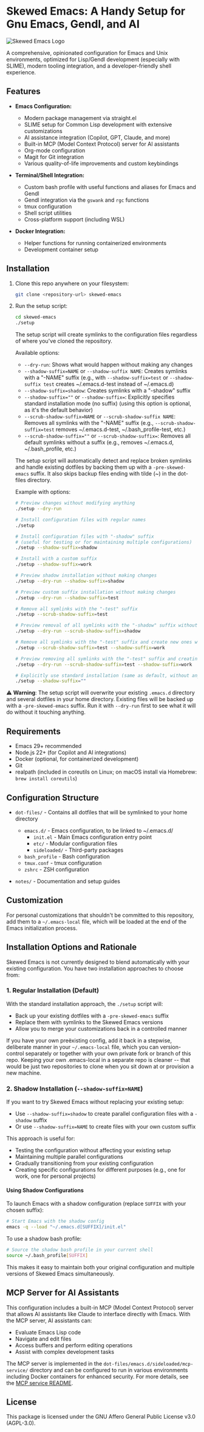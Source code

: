 # Skewed Emacs: A Handy Setup for Gnu Emacs, Gendl, and AI

![Skewed Emacs Logo](img/skewed-1-t.png)

A comprehensive, opinionated configuration for Emacs and Unix
environments, optimized for Lisp/Gendl development (especially with
SLIME), modern tooling integration, and a developer-friendly shell
experience.

## Features

- **Emacs Configuration:**
  - Modern package management via straight.el
  - SLIME setup for Common Lisp development with extensive customizations
  - AI assistance integration (Copilot, GPT, Claude, and more)
  - Built-in MCP (Model Context Protocol) server for AI assistants
  - Org-mode configuration
  - Magit for Git integration
  - Various quality-of-life improvements and custom keybindings

- **Terminal/Shell Integration:**
  - Custom bash profile with useful functions and aliases for Emacs and Gendl
  - Gendl integration via the `gswank` and `rgc` functions
  - tmux configuration
  - Shell script utilities
  - Cross-platform support (including WSL)

- **Docker Integration:**
  - Helper functions for running containerized environments
  - Development container setup

## Installation

1. Clone this repo anywhere on your filesystem:
   ```bash
   git clone <repository-url> skewed-emacs
   ```

2. Run the setup script:
   ```bash
   cd skewed-emacs
   ./setup
   ```
   
   The setup script will create symlinks to the configuration files regardless of where you've cloned the repository.

   Available options:
   - `--dry-run`: Shows what would happen without making any changes
   - `--shadow-suffix=NAME` or `--shadow-suffix NAME`: Creates symlinks with a "-NAME" suffix
     (e.g., with `--shadow-suffix=test` or `--shadow-suffix test` creates ~/.emacs.d-test instead of ~/.emacs.d)
   - `--shadow-suffix=shadow`: Creates symlinks with a "-shadow" suffix
   - `--shadow-suffix=""` or `--shadow-suffix=`: Explicitly specifies standard installation mode (no suffix)
     (using this option is optional, as it's the default behavior)
   - `--scrub-shadow-suffix=NAME` or `--scrub-shadow-suffix NAME`: Removes all symlinks with the "-NAME" suffix
     (e.g., `--scrub-shadow-suffix=test` removes ~/.emacs.d-test, ~/.bash_profile-test, etc.)
   - `--scrub-shadow-suffix=""` or `--scrub-shadow-suffix=`: Removes all default symlinks without a suffix
     (e.g., removes ~/.emacs.d, ~/.bash_profile, etc.)

   The setup script will automatically detect and replace broken symlinks and handle existing dotfiles by backing them up with a `-pre-skewed-emacs` suffix. It also skips backup files ending with tilde (~) in the dot-files directory.

   Example with options:
   ```bash
   # Preview changes without modifying anything
   ./setup --dry-run
   
   # Install configuration files with regular names
   ./setup
   
   # Install configuration files with "-shadow" suffix
   # (useful for testing or for maintaining multiple configurations)
   ./setup --shadow-suffix=shadow
   
   # Install with a custom suffix
   ./setup --shadow-suffix=work
   
   # Preview shadow installation without making changes
   ./setup --dry-run --shadow-suffix=shadow
   
   # Preview custom suffix installation without making changes
   ./setup --dry-run --shadow-suffix=test
   
   # Remove all symlinks with the "-test" suffix
   ./setup --scrub-shadow-suffix=test
   
   # Preview removal of all symlinks with the "-shadow" suffix without making changes
   ./setup --dry-run --scrub-shadow-suffix=shadow
   
   # Remove all symlinks with the "-test" suffix and create new ones with "-work" suffix
   ./setup --scrub-shadow-suffix=test --shadow-suffix=work
   
   # Preview removing all symlinks with the "-test" suffix and creating new ones with "-work" suffix
   ./setup --dry-run --scrub-shadow-suffix=test --shadow-suffix=work
   
   # Explicitly use standard installation (same as default, without any suffix)
   ./setup --shadow-suffix=""
   ```

⚠️ **Warning**: The setup script will overwrite your existing
`.emacs.d` directory and several dotfiles in your home directory. Existing files will be backed up with a `-pre-skewed-emacs` suffix. Run
it with `--dry-run` first to see what it will do without it touching
anything.

## Requirements

- Emacs 29+ recommended 
- Node.js 22+ (for Copilot and AI integrations)
- Docker (optional, for containerized development)
- Git
- realpath (included in coreutils on Linux; on macOS install via Homebrew: `brew install coreutils`)

## Configuration Structure

- `dot-files/` - Contains all dotfiles that will be symlinked to your home directory
  - `emacs.d/` - Emacs configuration, to be linked to ~/.emacs.d/
    - `init.el` - Main Emacs configuration entry point
    - `etc/` - Modular configuration files
    - `sideloaded/` - Third-party packages
  - `bash_profile` - Bash configuration
  - `tmux.conf` - tmux configuration
  - `zshrc` - ZSH configuration

- `notes/` - Documentation and setup guides

## Customization

For personal customizations that shouldn't be committed to this repository, add them to a `~/.emacs-local` file, which will be loaded at the end of the Emacs initialization process.

## Installation Options and Rationale

Skewed Emacs is not currently designed to blend automatically with your existing configuration. You have two installation approaches to choose from:

### 1. Regular Installation (Default)

With the standard installation approach, the `./setup` script will:

- Back up your existing dotfiles with a `-pre-skewed-emacs` suffix
- Replace them with symlinks to the Skewed Emacs versions
- Allow you to merge your customizations back in a controlled manner

If you have your own preëxisting config, add it back in a stepwise,
deliberate manner in your `~/.emacs-local` file, which you can
version-control separately or together with your own private fork or
branch of this repo. Keeping your own .emacs-local in a separate repo
is cleaner -- that would be just two repositories to clone when you
sit down at or provision a new machine.

### 2. Shadow Installation (`--shadow-suffix=NAME`)

If you want to try Skewed Emacs without replacing your existing setup:

- Use `--shadow-suffix=shadow` to create parallel configuration files with a `-shadow` suffix
- Or use `--shadow-suffix=NAME` to create files with your own custom suffix

This approach is useful for:
- Testing the configuration without affecting your existing setup
- Maintaining multiple parallel configurations
- Gradually transitioning from your existing configuration
- Creating specific configurations for different purposes (e.g., one for work, one for personal projects)

#### Using Shadow Configurations

To launch Emacs with a shadow configuration (replace `SUFFIX` with your chosen suffix):

```bash
# Start Emacs with the shadow config
emacs -q --load "~/.emacs.d[SUFFIX]/init.el"
```

To use a shadow bash profile:

```bash
# Source the shadow bash profile in your current shell
source ~/.bash_profile[SUFFIX]
```

This makes it easy to maintain both your original configuration and multiple versions of Skewed Emacs simultaneously.

## MCP Server for AI Assistants

This configuration includes a built-in MCP (Model Context Protocol) server that allows AI assistants like Claude to interface directly with Emacs. With the MCP server, AI assistants can:

- Evaluate Emacs Lisp code
- Navigate and edit files
- Access buffers and perform editing operations
- Assist with complex development tasks

The MCP server is implemented in the `dot-files/emacs.d/sideloaded/mcp-service/` directory and can be configured to run in various environments including Docker containers for enhanced security. For more details, see the [MCP service README](/projects/skewed-emacs/dot-files/emacs.d/sideloaded/mcp-service/README.md).

## License

This package is licensed under the GNU Affero General Public License v3.0 (AGPL-3.0).
